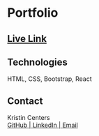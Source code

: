 # Portfolio

## [Live Link](https://kristincenters.github.io/react-portfolio/)

## Technologies

HTML, CSS, Bootstrap, React

## Contact

Kristin Centers<br>
<a href="https://github.com/kristincenters"> GitHub | </a>
<a href="https://www.linkedin.com/in/kristincenters">LinkedIn | </a>
<a href="mailto:kristincenters@gmail.com">Email</a>
